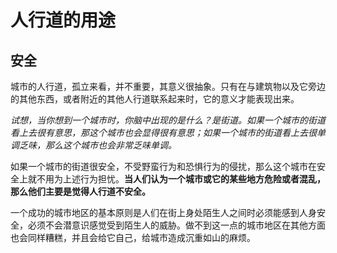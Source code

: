 # 人行道的用途

## 安全

城市的人行道，孤立来看，并不重要，其意义很抽象。只有在与建筑物以及它旁边的其他东西，或者附近的其他人行道联系起来时，它的意义才能表现出来。

*试想，当你想到一个城市时，你脑中出现的是什么？是街道。如果一个城市的街道看上去很有意思，那这个城市也会显得很有意思；如果一个城市的街道看上去很单调乏味，那么这个城市也会非常乏味单调。*

如果一个城市的街道很安全，不受野蛮行为和恐惧行为的侵扰，那么这个城市在安全上就不用为上述行为担忧。**当人们认为一个城市或它的某些地方危险或者混乱，那么他们主要是觉得人行道不安全。**

<span class="highlight">一个成功的城市地区的基本原则是人们在街上身处陌生人之间时必须能感到人身安全，必须不会潜意识感觉受到陌生人的威胁。</span>做不到这一点的城市地区在其他方面也会同样糟糕，并且会给它自己，给城市造成沉重如山的麻烦。

